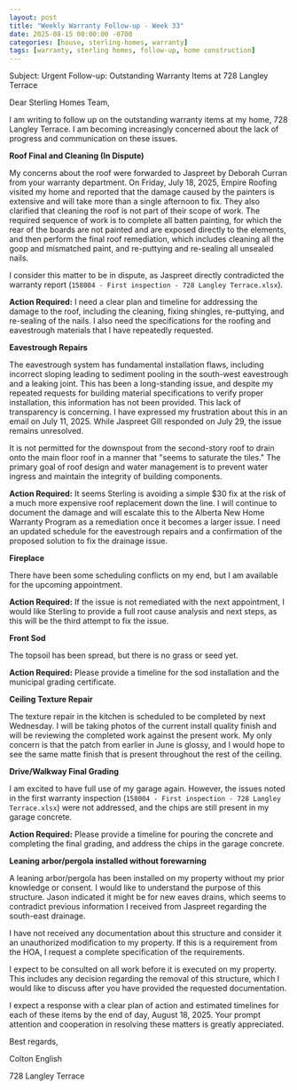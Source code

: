 ```yaml
---
layout: post
title: "Weekly Warranty Follow-up - Week 33"
date: 2025-08-15 00:00:00 -0700
categories: [house, sterling-homes, warranty]
tags: [warranty, sterling homes, follow-up, home construction]
---
```

Subject: Urgent Follow-up: Outstanding Warranty Items at 728 Langley Terrace

Dear Sterling Homes Team,

I am writing to follow up on the outstanding warranty items at my home, 728 Langley Terrace. I am becoming increasingly concerned about the lack of progress and communication on these issues.

**Roof Final and Cleaning (In Dispute)**

My concerns about the roof were forwarded to Jaspreet by Deborah Curran from your warranty department. On Friday, July 18, 2025, Empire Roofing visited my home and reported that the damage caused by the painters is extensive and will take more than a single afternoon to fix. They also clarified that cleaning the roof is not part of their scope of work. The required sequence of work is to complete all batten painting, for which the rear of the boards are not painted and are exposed directly to the elements, and then perform the final roof remediation, which includes cleaning all the goop and mismatched paint, and re-puttying and re-sealing all unsealed nails.

I consider this matter to be in dispute, as Jaspreet directly contradicted the warranty report (`158004 - First inspection - 728 Langley Terrace.xlsx`).

**Action Required:**
I need a clear plan and timeline for addressing the damage to the roof, including the cleaning, fixing shingles, re-puttying, and re-sealing of the nails. I also need the specifications for the roofing and eavestrough materials that I have repeatedly requested.

**Eavestrough Repairs**

The eavestrough system has fundamental installation flaws, including incorrect sloping leading to sediment pooling in the south-west eavestrough and a leaking joint. This has been a long-standing issue, and despite my repeated requests for building material specifications to verify proper installation, this information has not been provided. This lack of transparency is concerning. I have expressed my frustration about this in an email on July 11, 2025. While Jaspreet Gill responded on July 29, the issue remains unresolved.

It is not permitted for the downspout from the second-story roof to drain onto the main floor roof in a manner that "seems to saturate the tiles." The primary goal of roof design and water management is to prevent water ingress and maintain the integrity of building components.

**Action Required:**
It seems Sterling is avoiding a simple $30 fix at the risk of a much more expensive roof replacement down the line. I will continue to document the damage and will escalate this to the Alberta New Home Warranty Program as a remediation once it becomes a larger issue. I need an updated schedule for the eavestrough repairs and a confirmation of the proposed solution to fix the drainage issue.

**Fireplace**

There have been some scheduling conflicts on my end, but I am available for the upcoming appointment.

**Action Required:**
If the issue is not remediated with the next appointment, I would like Sterling to provide a full root cause analysis and next steps, as this will be the third attempt to fix the issue.

**Front Sod**

The topsoil has been spread, but there is no grass or seed yet.

**Action Required:**
Please provide a timeline for the sod installation and the municipal grading certificate.

**Ceiling Texture Repair**

The texture repair in the kitchen is scheduled to be completed by next Wednesday. I will be taking photos of the current install quality finish and will be reviewing the completed work against the present work. My only concern is that the patch from earlier in June is glossy, and I would hope to see the same matte finish that is present throughout the rest of the ceiling.

**Drive/Walkway Final Grading**

I am excited to have full use of my garage again. However, the issues noted in the first warranty inspection (`158004 - First inspection - 728 Langley Terrace.xlsx`) were not addressed, and the chips are still present in my garage concrete.

**Action Required:**
Please provide a timeline for pouring the concrete and completing the final grading, and address the chips in the garage concrete.

**Leaning arbor/pergola installed without forewarning**

A leaning arbor/pergola has been installed on my property without my prior knowledge or consent. I would like to understand the purpose of this structure. Jason indicated it might be for new eaves drains, which seems to contradict previous information I received from Jaspreet regarding the south-east drainage.

I have not received any documentation about this structure and consider it an unauthorized modification to my property. If this is a requirement from the HOA, I request a complete specification of the requirements.

I expect to be consulted on all work before it is executed on my property. This includes any decision regarding the removal of this structure, which I would like to discuss after you have provided the requested documentation.

I expect a response with a clear plan of action and estimated timelines for each of these items by the end of day, August 18, 2025. Your prompt attention and cooperation in resolving these matters is greatly appreciated.

Best regards,

Colton English

728 Langley Terrace
